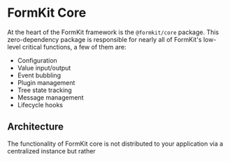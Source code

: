 # FormKit Core

At the heart of the FormKit framework is the `@formkit/core` package. This zero-dependency package is responsible for nearly all of FormKit's low-level critical functions, a few of them are:

- Configuration
- Value input/output
- Event bubbling
- Plugin management
- Tree state tracking
- Message management
- Lifecycle hooks

## Architecture

The functionality of FormKit core is not distributed to your application via a centralized instance but rather 